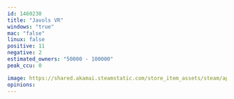 ```yaml
---
id: 1460230
title: "Javols VR"
windows: "true"
mac: "false"
linux: false
positive: 11
negative: 2
estimated_owners: "50000 - 100000"
peak_ccu: 0

image: https://shared.akamai.steamstatic.com/store_item_assets/steam/apps/1460230/header.jpg?t=1606829870
opinions:
---
```

